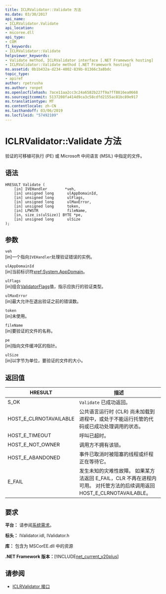 ```yaml
---
title: ICLRValidator::Validate 方法
ms.date: 03/30/2017
api_name:
- ICLRValidator.Validate
api_location:
- mscoree.dll
api_type:
- COM
f1_keywords:
- ICLRValidator::Validate
helpviewer_keywords:
- Validate method, ICLRValidator interface [.NET Framework hosting]
- ICLRValidator::Validate method [.NET Framework hosting]
ms.assetid: 0b1b432a-d234-4002-839b-81366c3a8bdc
topic_type:
- apiref
author: rpetrusha
ms.author: ronpet
ms.openlocfilehash: 7ace11aa2cc3c24a6582b227f9a7ff8816ea0668
ms.sourcegitcommit: 5137208fa414d9ca3c58cdfd2155ac81bc89e917
ms.translationtype: MT
ms.contentlocale: zh-CN
ms.lasthandoff: 03/06/2019
ms.locfileid: "57492109"
---
```

# <a name="iclrvalidatorvalidate-method"></a>ICLRValidator::Validate 方法
验证的可移植可执行 (PE) 或 Microsoft 中间语言 (MSIL) 中指定的文件。  
  
## <a name="syntax"></a>语法  
  
```  
HRESULT Validate (  
    [in] IVEHandler        *veh,  
    [in] unsigned long      ulAppDomainId,  
    [in] unsigned long      ulFlags,  
    [in] unsigned long      ulMaxError,  
    [in] unsigned long      token,  
    [in] LPWSTR             fileName,  
    [in, size_is(ulSize)] BYTE *pe,  
    [in] unsigned long      ulSize  
);      
```  
  
## <a name="parameters"></a>参数  
 `veh`  
 [in]一个指向`IVEHandler`处理验证错误的实例。  
  
 `ulAppDomainId`  
 [in]当前标识符<xref:System.AppDomain>。  
  
 `ulFlags`  
 [in]组合[ValidatorFlags](../../../../docs/framework/unmanaged-api/hosting/validatorflags-enumeration.md)值，指示应执行的验证类型。  
  
 `ulMaxError`  
 [in]最大允许在退出验证之前的错误数。  
  
 `token`  
 [in]未使用。  
  
 `fileName`  
 [in]要验证的文件的名称。  
  
 `pe`  
 [in]指向文件缓冲区的指针。  
  
 `ulSize`  
 [in]以字节为单位，要验证的文件的大小。  
  
## <a name="return-value"></a>返回值  
  
|HRESULT|描述|  
|-------------|-----------------|  
|S_OK|`Validate` 已成功返回。|  
|HOST_E_CLRNOTAVAILABLE|公共语言运行时 (CLR) 尚未加载到进程中，或处于不能运行托管的代码或已成功处理调用的状态。|  
|HOST_E_TIMEOUT|呼叫已超时。|  
|HOST_E_NOT_OWNER|调用方不拥有该锁。|  
|HOST_E_ABANDONED|事件已取消时被阻塞的线程或纤程正在等待它。|  
|E_FAIL|发生未知的灾难性故障。 如果某方法返回 E_FAIL，CLR 不再在进程内可用。 对托管方法的后续调用返回 HOST_E_CLRNOTAVAILABLE。|  
  
## <a name="requirements"></a>要求  
 **平台：** 请参阅[系统需求](../../../../docs/framework/get-started/system-requirements.md)。  
  
 **标头：** IValidator.idl, IValidator.h  
  
 **库：** 包含为 MSCorEE.dll 中的资源  
  
 **.NET Framework 版本：**[!INCLUDE[net_current_v20plus](../../../../includes/net-current-v20plus-md.md)]  
  
## <a name="see-also"></a>请参阅
- [ICLRValidator 接口](../../../../docs/framework/unmanaged-api/hosting/iclrvalidator-interface.md)
